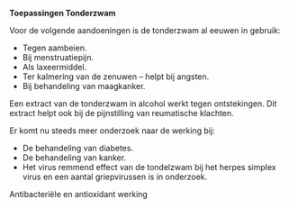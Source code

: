 **Toepassingen Tonderzwam**

Voor de volgende aandoeningen is de tonderzwam al eeuwen in gebruik:

- Tegen aambeien.
- Bij menstruatiepijn.
- Als laxeermiddel.
- Ter kalmering van de zenuwen – helpt bij angsten.
- Bij behandeling van maagkanker.

Een extract van de tonderzwam in alcohol werkt tegen ontstekingen. Dit extract helpt ook bij de pijnstilling van reumatische klachten.

Er komt nu steeds meer onderzoek naar de werking bij:

- De behandeling van diabetes.
- De behandeling van kanker.
- Het virus remmend effect van de tondelzwam bij het herpes simplex virus en een aantal griepvirussen is in onderzoek.  

Antibacteriële en antioxidant werking